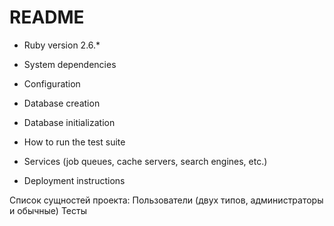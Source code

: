 # README


* Ruby version
2.6.*

* System dependencies

* Configuration

* Database creation

* Database initialization

* How to run the test suite

* Services (job queues, cache servers, search engines, etc.)

* Deployment instructions

Список сущностей проекта:
Пользователи (двух типов, администраторы и обычные)
Тесты
